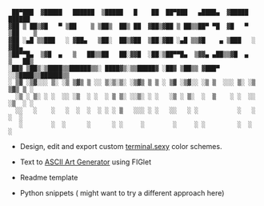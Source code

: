 ```
 ██▀███  ▓█████   ██████  ▒█████   █    ██  ██▀███   ▄████▄  ▓█████   ██████ 
▓██ ▒ ██▒▓█   ▀ ▒██    ▒ ▒██▒  ██▒ ██  ▓██▒▓██ ▒ ██▒▒██▀ ▀█  ▓█   ▀ ▒██    ▒ 
▓██ ░▄█ ▒▒███   ░ ▓██▄   ▒██░  ██▒▓██  ▒██░▓██ ░▄█ ▒▒▓█    ▄ ▒███   ░ ▓██▄   
▒██▀▀█▄  ▒▓█  ▄   ▒   ██▒▒██   ██░▓▓█  ░██░▒██▀▀█▄  ▒▓▓▄ ▄██▒▒▓█  ▄   ▒   ██▒
░██▓ ▒██▒░▒████▒▒██████▒▒░ ████▓▒░▒▒█████▓ ░██▓ ▒██▒▒ ▓███▀ ░░▒████▒▒██████▒▒
░ ▒▓ ░▒▓░░░ ▒░ ░▒ ▒▓▒ ▒ ░░ ▒░▒░▒░ ░▒▓▒ ▒ ▒ ░ ▒▓ ░▒▓░░ ░▒ ▒  ░░░ ▒░ ░▒ ▒▓▒ ▒ ░
  ░▒ ░ ▒░ ░ ░  ░░ ░▒  ░ ░  ░ ▒ ▒░ ░░▒░ ░ ░   ░▒ ░ ▒░  ░  ▒    ░ ░  ░░ ░▒  ░ ░
  ░░   ░    ░   ░  ░  ░  ░ ░ ░ ▒   ░░░ ░ ░   ░░   ░ ░           ░   ░  ░  ░  
   ░        ░  ░      ░      ░ ░     ░        ░     ░ ░         ░  ░      ░  
```

* Design, edit and export custom [terminal.sexy](https://terminal.sexy/) color schemes.


* Text to [ASCII Art Generator](http://www.patorjk.com/software/taag/#p=display&f=Bloody&t=Resources) using FIGlet 


* Readme template


* Python snippets ( might want to try a different approach here)
